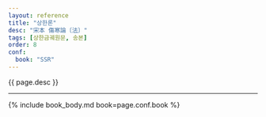 ```yaml
---
layout: reference
title: "상한론"
desc: "宋本 傷寒論〔法〕"
tags: [상한금궤원문, 송본]
order: 8
conf:
  book: "SSR"
---
```


{{ page.desc }}

***


{% include book_body.md book=page.conf.book %}
